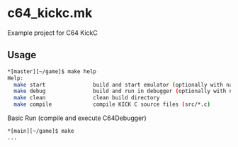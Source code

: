 # c64_kickc.mk

Example project for C64 KickC

## Usage

```bash
*[master][~/game]$ make help
Help:
  make start               build and start emulator (optionally with name of program)
  make debug               build and run in debugger (optionally with name of program)
  make clean               clean build directory
  make compile             compile KICK C source files (src/*.c)
```

Basic Run (compile and execute C64Debugger)
```bash
*[main][~/game]$ make
...
```

